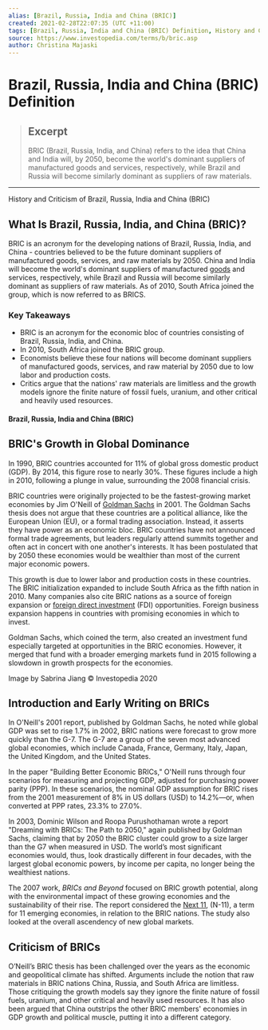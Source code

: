 ```yaml
---
alias: [Brazil, Russia, India and China (BRIC)]
created: 2021-02-28T22:07:35 (UTC +11:00)
tags: [Brazil, Russia, India and China (BRIC) Definition, History and Criticism of Brazil, Russia, India and China (BRIC)]
source: https://www.investopedia.com/terms/b/bric.asp
author: Christina Majaski
---
```


# Brazil, Russia, India and China (BRIC) Definition

> ## Excerpt
> BRIC (Brazil, Russia, India, and China) refers to the idea that China and India will, by 2050, become the world's dominant suppliers of manufactured goods and services, respectively, while Brazil and Russia will become similarly dominant as suppliers of raw materials.

---

History and Criticism of Brazil, Russia, India and China (BRIC)
## What Is Brazil, Russia, India, and China (BRIC)?

BRIC is an acronym for the developing nations of Brazil, Russia, India, and China - countries believed to be the future dominant suppliers of manufactured goods, services, and raw materials by 2050. China and India will become the world's dominant suppliers of manufactured [goods](https://www.investopedia.com/terms/c/capitalgoods.asp) and services, respectively, while Brazil and Russia will become similarly dominant as suppliers of raw materials. As of 2010, South Africa joined the group, which is now referred to as BRICS.

### Key Takeaways

-   BRIC is an acronym for the economic bloc of countries consisting of Brazil, Russia, India, and China.
-   In 2010, South Africa joined the BRIC group.
-   Economists believe these four nations will become dominant suppliers of manufactured goods, services, and raw material by 2050 due to low labor and production costs.
-   Critics argue that the nations' raw materials are limitless and the growth models ignore the finite nature of fossil fuels, uranium, and other critical and heavily used resources.

#### Brazil, Russia, India and China (BRIC)

## BRIC's Growth in Global Dominance

In 1990, BRIC countries accounted for 11% of global gross domestic product (GDP). By 2014, this figure rose to nearly 30%. These figures include a high in 2010, following a plunge in value, surrounding the 2008 financial crisis.

BRIC countries were originally projected to be the fastest-growing market economies by Jim O'Neill of [Goldman Sachs](https://www.investopedia.com/markets/quote?tvwidgetsymbol=gs) in 2001. The Goldman Sachs thesis does not argue that these countries are a political alliance, like the European Union (EU), or a formal trading association. Instead, it asserts they have power as an economic bloc. BRIC countries have not announced formal trade agreements, but leaders regularly attend summits together and often act in concert with one another's interests. It has been postulated that by 2050 these economies would be wealthier than most of the current major economic powers.

This growth is due to lower labor and production costs in these countries. The BRIC initialization expanded to include South Africa as the fifth nation in 2010. Many companies also cite BRIC nations as a source of foreign expansion or [foreign direct investment](https://www.investopedia.com/terms/f/fdi.asp) (FDI) opportunities. Foreign business expansion happens in countries with promising economies in which to invest.

Goldman Sachs, which coined the term, also created an investment fund especially targeted at opportunities in the BRIC economies. However, it merged that fund with a broader emerging markets fund in 2015 following a slowdown in growth prospects for the economies.

Image by Sabrina Jiang © Investopedia 2020

## Introduction and Early Writing on BRICs

In O'Neill's 2001 report, published by Goldman Sachs, he noted while global GDP was set to rise 1.7% in 2002, BRIC nations were forecast to grow more quickly than the G-7. The G-7 are a group of the seven most advanced global economies, which include Canada, France, Germany, Italy, Japan, the United Kingdom, and the United States.

In the paper "Building Better Economic BRICs," O'Neill runs through four scenarios for measuring and projecting GDP, adjusted for purchasing power parity (PPP). In these scenarios, the nominal GDP assumption for BRIC rises from the 2001 measurement of 8% in US dollars (USD) to 14.2%—or, when converted at PPP rates, 23.3% to 27.0%.

In 2003, Dominic Wilson and Roopa Purushothaman wrote a report "Dreaming with BRICs: The Path to 2050," again published by Goldman Sachs, claiming that by 2050 the BRIC cluster could grow to a size larger than the G7 when measured in USD. The world’s most significant economies would, thus, look drastically different in four decades, with the largest global economic powers, by income per capita, no longer being the wealthiest nations.

The 2007 work, _BRICs and Beyond_ focused on BRIC growth potential, along with the environmental impact of these growing economies and the sustainability of their rise. The report considered the [Next 11](https://www.investopedia.com/terms/n/next-eleven.asp), (N-11), a term for 11 emerging economies, in relation to the BRIC nations. The study also looked at the overall ascendency of new global markets.

## Criticism of BRICs

O’Neill’s BRIC thesis has been challenged over the years as the economic and geopolitical climate has shifted. Arguments include the notion that raw materials in BRIC nations China, Russia, and South Africa are limitless. Those critiquing the growth models say they ignore the finite nature of fossil fuels, uranium, and other critical and heavily used resources. It has also been argued that China outstrips the other BRIC members' economies in GDP growth and political muscle, putting it into a different category.
